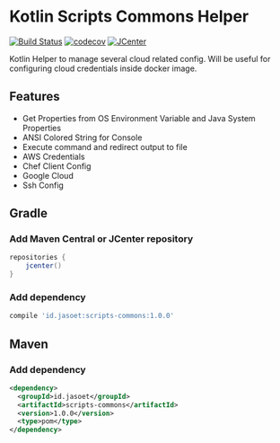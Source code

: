 # Kotlin Scripts Commons Helper
[![Build Status](https://travis-ci.org/jasoet/scripts-commons.svg?branch=master)](https://travis-ci.org/jasoet/scripts-commons)
[![codecov](https://codecov.io/gh/jasoet/scripts-commons/branch/master/graph/badge.svg)](https://codecov.io/gh/jasoet/scripts-commons)
[![JCenter](https://api.bintray.com/packages/jasoet/fun/scripts-commons/images/download.svg)](https://bintray.com/jasoet/fun/scripts-commons/_latestVersion)

Kotlin Helper to manage several cloud related config. Will be useful for configuring cloud credentials inside docker image.

## Features
- Get Properties from OS Environment Variable and Java System Properties
- ANSI Colored String for Console
- Execute command and redirect output to file
- AWS Credentials
- Chef Client Config
- Google Cloud
- Ssh Config 

## Gradle

### Add Maven Central or JCenter repository
```groovy
repositories {
    jcenter()
}
```


### Add dependency 
```groovy
compile 'id.jasoet:scripts-commons:1.0.0'
```

## Maven
### Add dependency
```xml
<dependency>
  <groupId>id.jasoet</groupId>
  <artifactId>scripts-commons</artifactId>
  <version>1.0.0</version>
  <type>pom</type>
</dependency>
```
